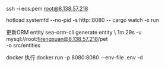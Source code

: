 

 ssh -i ecs.pem root@8.138.57.218


hotload
systemfd --no-pid -s http::8080 -- cargo watch -x run


更新ORM entity
sea-orm-cli generate entity \                                                   1m 29s
    -u mysql://root:firengxuan@8.138.57.218/pet \
    -o src/entities


docker 执行
 docker run -p 8080:8080 --env-file .env -d


